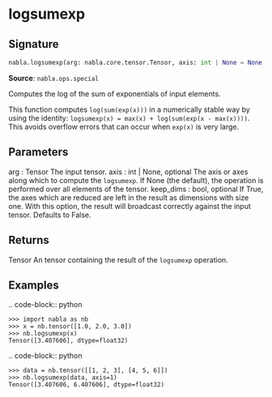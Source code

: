 # logsumexp

## Signature

```python
nabla.logsumexp(arg: nabla.core.tensor.Tensor, axis: int | None = None, keep_dims: bool = False) -> nabla.core.tensor.Tensor
```

**Source**: `nabla.ops.special`

Computes the log of the sum of exponentials of input elements.

This function computes `log(sum(exp(x)))` in a numerically stable way by using
the identity: `logsumexp(x) = max(x) + log(sum(exp(x - max(x))))`. This
avoids overflow errors that can occur when `exp(x)` is very large.

Parameters
----------
arg : Tensor
    The input tensor.
axis : int | None, optional
    The axis or axes along which to compute the `logsumexp`. If None (the
    default), the operation is performed over all elements of the tensor.
keep_dims : bool, optional
    If True, the axes which are reduced are left in the result as
    dimensions with size one. With this option, the result will broadcast
    correctly against the input tensor. Defaults to False.

Returns
-------
Tensor
    An tensor containing the result of the `logsumexp` operation.

Examples
--------

.. code-block:: python

    >>> import nabla as nb
    >>> x = nb.tensor([1.0, 2.0, 3.0])
    >>> nb.logsumexp(x)
    Tensor([3.407606], dtype=float32)


.. code-block:: python

    >>> data = nb.tensor([[1, 2, 3], [4, 5, 6]])
    >>> nb.logsumexp(data, axis=1)
    Tensor([3.407606, 6.407606], dtype=float32)

